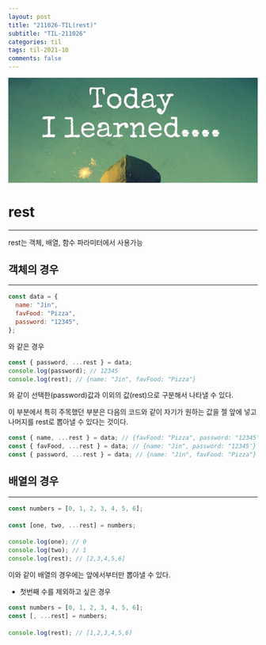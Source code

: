 ```yaml
---
layout: post
title: "211026-TIL(rest)"
subtitle: "TIL-211026"
categories: til
tags: til-2021-10
comments: false
---
```


![1-1](/assets/img/TIL.jpeg)

# rest

---

rest는 객체, 배열, 함수 파라미터에서 사용가능

## 객체의 경우

---

```js
const data = {
  name: "Jin",
  favFood: "Pizza",
  password: "12345",
};
```

와 같은 경우

```js
const { password, ...rest } = data;
console.log(password); // 12345
console.log(rest); // {name: "Jin", favFood: "Pizza"}
```

와 같이 선택한(password)값과 이외의 값(rest)으로 구분해서 나타낼 수 있다.

이 부분에서 특히 주목했던 부분은 다음의 코드와 같이 자기가 원하는 값을 젤 앞에 넣고 나머지를 rest로 뽑아낼 수 있다는 것이다.

```js
const { name, ...rest } = data; // {favFood: "Pizza", password: "12345"}
const { favFood, ...rest } = data; // {name: "Jin", password: "12345'}
const { password, ...rest } = data; // {name: "Jin", favFood: "Pizza"}
```

## 배열의 경우

---

```js
const numbers = [0, 1, 2, 3, 4, 5, 6];

const [one, two, ...rest] = numbers;

console.log(one); // 0
console.log(two); // 1
console.log(rest); // [2,3,4,5,6]
```

이와 같이 배열의 경우에는 앞에서부터만 뽑아낼 수 있다.

- 첫번째 수를 제외하고 싶은 경우

```js
const numbers = [0, 1, 2, 3, 4, 5, 6];
const [, ...rest] = numbers;

console.log(rest); // [1,2,3,4,5,6]
```
